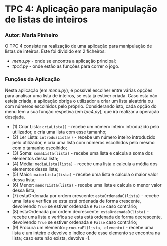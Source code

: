 # TPC 4: Aplicação para manipulação de listas de inteiros
### Autor: Maria Pinheiro

O TPC 4 consiste na realização de uma aplicação para manipulação de listas de inteiros. Este foi dividido em 2 ficheiros:
* *menu.py* - onde se encontra a aplicação principal;
* *tpc4.py*  - onde estão as funções para correr o jogo.

### Funções da Aplicação
Nesta aplicação (em *menu.py*), é possível escolher entre várias opções para analisar uma lista de inteiros, se esta já estiver criada. Caso esta não esteja criada, a aplicação obriga o utilizador a criar um lista aleatória ou com números escolhidos pelo próprio.
Considerando isto, cada opção do menu tem a sua função respetiva (em *tpc4.py*), que irá realizar a operação desejada.
* (1) Criar Lista: `criaLista()` - recebe um número inteiro introduzido pelo utilizador, e cria uma lista com esse tamanho;
* (2) Ler Lista: `introduzLista()` - recebe um número inteiro introduzido pelo utilizador, e cria uma lista com números escolhidos pelo mesmo com o tamanho escolhido;
* (3) Soma: `somaLista(lista)` - recebe uma lista e calcula a soma dos elementos dessa lista;
* (4) Média: `mediaLista(lista)` - recebe uma lista e calcula a média dos elementos dessa lista;
* (5) Maior: `maiorLista(lista)` - recebe uma lista e calcula o maior valor dessa lista;
* (6) Menor: `menorLista(lista)` - recebe uma lista e calcula o menor valor dessa lista;
* (7) estaOrdenada por ordem crescente: `estaOrdenadaC(lista)` - recebe uma lista e verifica se esta está ordenada de forma crescente, devolvendo `True` se estiver ordenada e `False` caso contrário; 
* (8) estaOrdenada por ordem decrescente: `estaOrdenadaD(lista)` - recebe uma lista e verifica se esta está ordenada de forma decrescente, devolvendo `True` se estiver ordenada e `False` caso contrário; 
* (9) Procura um elemento: `procuraEl(lista, elemento)` - recebe uma lista e um inteiro e devolve o indíce onde esse elemento se encontra na lista; caso este não exista, devolve -1.


